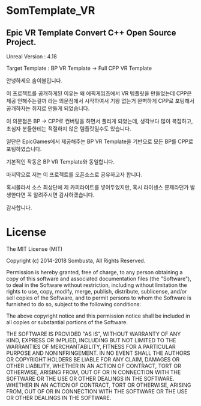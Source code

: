# SomTemplate_VR

## Epic VR Template Convert C++ Open Source Project.

Unreal Version : 4.18

Target Template : BP VR Template -> Full CPP VR Template

안녕하세요 솜이불입니다.

이 프로젝트를 공개하게된 이유는 왜 에픽게임즈에서 VR 템플릿을 만들었는데 CPP은 제공 안해주는걸까 라는 의문점에서 시작하여서 기왕 없는거 완벽하게 CPP로 포팅해서 공개하자는 취지로 만들게 되었습니다.

이 의문점은 BP -> CPP로 컨버팅을 하면서 풀리게 되었는데, 생각보다 많이 복잡하고, 초심자 분들한테는 적절하지 않은 템플릿일수도 있습니다.

일단은 EpicGames에서 제공해주는 BP VR Template을 기반으로 모든 BP를 CPP로 포팅하였습니다.

기본적인 작동은 BP VR Template와 동일합니다.

마지막으로 저는 이 프로젝트를 오픈소스로 공유하고자 합니다.

혹시몰라서 소스 최상단에 제 카피라이트를 넣어두었지만, 혹시 라이센스 문제라던가 발생한다면 꼭 알려주시면 감사하겠습니다.

감사합니다.

# License

<MIT License>

The MIT License (MIT)

Copyright (c) 2014-2018 Sombusta, All Rights Reserved.

Permission is hereby granted, free of charge, to any person obtaining a copy of this software and associated documentation files (the "Software"), to deal in the Software without restriction, including without limitation the rights to use, copy, modify, merge, publish, distribute, sublicense, and/or sell copies of the Software, and to permit persons to whom the Software is furnished to do so, subject to the following conditions:

The above copyright notice and this permission notice shall be included in all copies or substantial portions of the Software.

THE SOFTWARE IS PROVIDED "AS IS", WITHOUT WARRANTY OF ANY KIND, EXPRESS OR IMPLIED, INCLUDING BUT NOT LIMITED TO THE WARRANTIES OF MERCHANTABILITY, FITNESS FOR A PARTICULAR PURPOSE AND NONINFRINGEMENT. IN NO EVENT SHALL THE AUTHORS OR COPYRIGHT HOLDERS BE LIABLE FOR ANY CLAIM, DAMAGES OR OTHER LIABILITY, WHETHER IN AN ACTION OF CONTRACT, TORT OR OTHERWISE, ARISING FROM, OUT OF OR IN CONNECTION WITH THE SOFTWARE OR THE USE OR OTHER DEALINGS IN THE SOFTWARE.
WHETHER IN AN ACTION OF CONTRACT, TORT OR OTHERWISE, ARISING
FROM, OUT OF OR IN CONNECTION WITH THE SOFTWARE OR THE USE OR
OTHER DEALINGS IN THE SOFTWARE.
